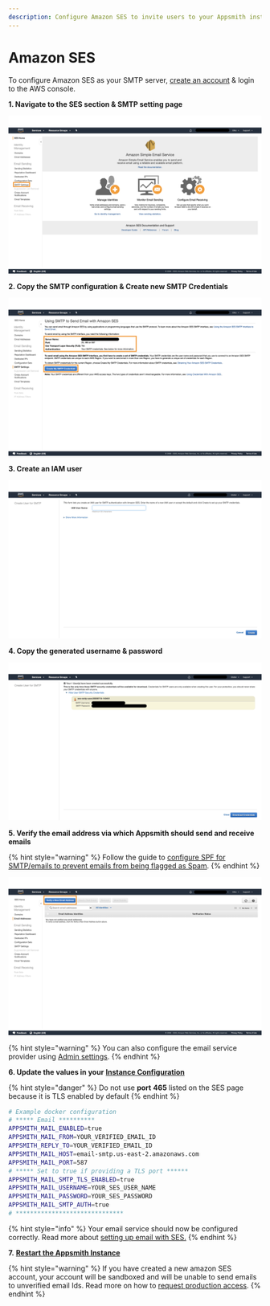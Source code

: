 ```yaml
---
description: Configure Amazon SES to invite users to your Appsmith installation
---
```


# Amazon SES

To configure Amazon SES as your SMTP server, [create an account](https://aws.amazon.com/console/) & login to the AWS console.

**1. Navigate to the SES section & SMTP setting page**

![Click to expand](<../../../../.gitbook/assets/AWS SES.png>)

**2. Copy the SMTP configuration & Create new SMTP Credentials**

![Click to expand](<../../../../.gitbook/assets/AWS SMTP Config.png>)

**3. Create an IAM user**

![Click to expand](<../../../../.gitbook/assets/AWS SES IAM.png>)

**4. Copy the generated username & password**

![Click to expand](<../../../../.gitbook/assets/AWS SMTP CREDS.png>)

**5. Verify the email address via which Appsmith should send and receive emails**

{% hint style="warning" %}
Follow the guide to [configure SPF for SMTP/emails to prevent emails from being flagged as Spam](https://docs.aws.amazon.com/ses/latest/dg/send-email-authentication-spf.html).
{% endhint %}

![Verify Email Address](<../../../../.gitbook/assets/aws verify email.png>)

{% hint style="warning" %}
You can also configure the email service provider using [Admin settings](./#configure-using-admin-settings).
{% endhint %}

**6. Update the values in your** [**Instance Configuration**](../)

{% hint style="danger" %}
Do not use **port** **465** listed on the SES page because it is TLS enabled by default
{% endhint %}

```bash
# Example docker configuration
# ***** Email **********
APPSMITH_MAIL_ENABLED=true
APPSMITH_MAIL_FROM=YOUR_VERIFIED_EMAIL_ID
APPSMITH_REPLY_TO=YOUR_VERIFIED_EMAIL_ID
APPSMITH_MAIL_HOST=email-smtp.us-east-2.amazonaws.com
APPSMITH_MAIL_PORT=587
# ***** Set to true if providing a TLS port ******
APPSMITH_MAIL_SMTP_TLS_ENABLED=true
APPSMITH_MAIL_USERNAME=YOUR_SES_USER_NAME
APPSMITH_MAIL_PASSWORD=YOUR_SES_PASSWORD
APPSMITH_MAIL_SMTP_AUTH=true
# ******************************
```

{% hint style="info" %}
Your email service should now be configured correctly. Read more about [setting up email with SES.](https://docs.aws.amazon.com/ses/latest/dg/setting-up.html)
{% endhint %}

**7.** [**Restart the Appsmith Instance**](../)

{% hint style="warning" %}
If you have created a new amazon SES account, your account will be sandboxed and will be unable to send emails to unverified email Ids. Read more on how to [request production access](https://docs.aws.amazon.com/ses/latest/DeveloperGuide/request-production-access.html).
{% endhint %}
